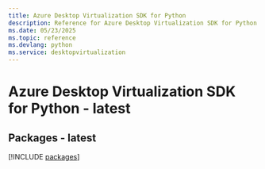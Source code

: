 ```yaml
---
title: Azure Desktop Virtualization SDK for Python
description: Reference for Azure Desktop Virtualization SDK for Python
ms.date: 05/23/2025
ms.topic: reference
ms.devlang: python
ms.service: desktopvirtualization
---
```

# Azure Desktop Virtualization SDK for Python - latest
## Packages - latest
[!INCLUDE [packages](desktop-virtualization-index.md)]